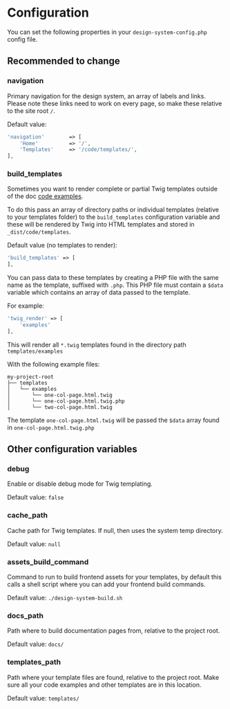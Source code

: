 # Configuration

You can set the following properties in your `design-system-config.php` config file.

## Recommended to change

### navigation

Primary navigation for the design system, an array of labels and links. Please note these
links need to work on every page, so make these relative to the site root `/`.

Default value:

```php
'navigation'        => [
    'Home'          => '/',
    'Templates'     => '/code/templates/',
],
```

### build_templates

Sometimes you want to render complete or partial Twig templates outside of the doc [code examples](writing-documentation.md#outputting-code-examples).

To do this pass an array of directory paths or individual templates (relative to your templates folder) to the
`build_templates` configuration variable and these will be rendered by Twig into HTML templates and stored in
`_dist/code/templates`.

Default value (no templates to render):

```php
'build_templates' => [
],
```

You can pass data to these templates by creating a PHP file with the same name as the template, suffixed with `.php`.
This PHP file must contain a `$data` variable which contains an array of data passed to the template.

For example:

```php
'twig_render' => [
    'examples'
],
```

This will render all `*.twig` templates found in the directory path `templates/examples`

With the following example files:

```
my-project-root
├── templates   
│   └── examples 
│       └── one-col-page.html.twig
│       └── one-col-page.html.twig.php
│       └── two-col-page.html.twig
```

The template `one-col-page.html.twig` will be passed the `$data` array found in `one-col-page.html.twig.php`

## Other configuration variables

### debug

Enable or disable debug mode for Twig templating.

Default value: `false` 

### cache_path

Cache path for Twig templates. If null, then uses the system temp directory.

Default value: `null`

### assets_build_command

Command to run to build frontend assets for your templates, by default this calls a shell script
where you can add your frontend build commands.

Default value: `./design-system-build.sh`

### docs_path

Path where to build documentation pages from, relative to the project root.

Default value: `docs/`

### templates_path

Path where your template files are found, relative to the project root. Make sure all your code examples 
and other templates are in this location.

Default value: `templates/`
